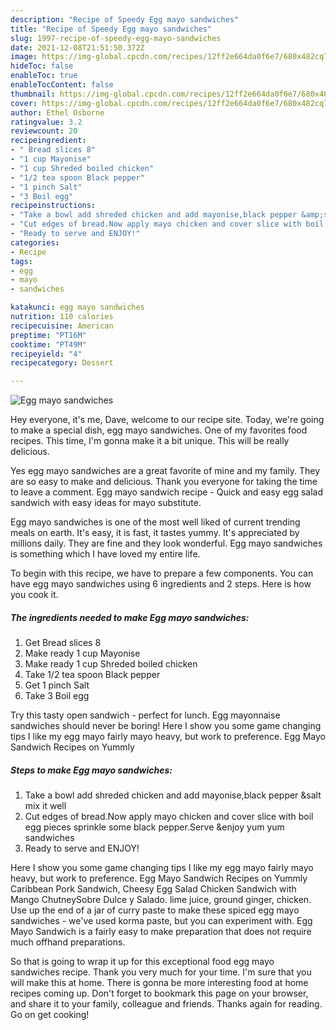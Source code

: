 ```yaml
---
description: "Recipe of Speedy Egg mayo sandwiches"
title: "Recipe of Speedy Egg mayo sandwiches"
slug: 1997-recipe-of-speedy-egg-mayo-sandwiches
date: 2021-12-08T21:51:50.372Z
image: https://img-global.cpcdn.com/recipes/12ff2e664da0f6e7/680x482cq70/egg-mayo-sandwiches-recipe-main-photo.jpg
hideToc: false
enableToc: true
enableTocContent: false
thumbnail: https://img-global.cpcdn.com/recipes/12ff2e664da0f6e7/680x482cq70/egg-mayo-sandwiches-recipe-main-photo.jpg
cover: https://img-global.cpcdn.com/recipes/12ff2e664da0f6e7/680x482cq70/egg-mayo-sandwiches-recipe-main-photo.jpg
author: Ethel Osborne
ratingvalue: 3.2
reviewcount: 20
recipeingredient:
- " Bread slices 8"
- "1 cup Mayonise"
- "1 cup Shreded boiled chicken"
- "1/2 tea spoon Black pepper"
- "1 pinch Salt"
- "3 Boil egg"
recipeinstructions:
- "Take a bowl add shreded chicken and add mayonise,black pepper &amp;salt mix it well"
- "Cut edges of bread.Now apply mayo chicken and cover slice with boil egg pieces sprinkle some black pepper.Serve &amp;enjoy yum yum sandwiches"
- "Ready to serve and ENJOY!"
categories:
- Recipe
tags:
- egg
- mayo
- sandwiches

katakunci: egg mayo sandwiches 
nutrition: 110 calories
recipecuisine: American
preptime: "PT16M"
cooktime: "PT49M"
recipeyield: "4"
recipecategory: Dessert

---
```



![Egg mayo sandwiches](https://img-global.cpcdn.com/recipes/12ff2e664da0f6e7/680x482cq70/egg-mayo-sandwiches-recipe-main-photo.jpg)

Hey everyone, it's me, Dave, welcome to our recipe site. Today, we're going to make a special dish, egg mayo sandwiches. One of my favorites food recipes. This time, I'm gonna make it a bit unique. This will be really delicious.

Yes egg mayo sandwiches are a great favorite of mine and my family. They are so easy to make and delicious. Thank you everyone for taking the time to leave a comment. Egg mayo sandwich recipe - Quick and easy egg salad sandwich with easy ideas for mayo substitute.

Egg mayo sandwiches is one of the most well liked of current trending meals on earth. It's easy, it is fast, it tastes yummy. It's appreciated by millions daily. They are fine and they look wonderful. Egg mayo sandwiches is something which I have loved my entire life.


To begin with this recipe, we have to prepare a few components. You can have egg mayo sandwiches using 6 ingredients and 2 steps. Here is how you cook it.

<!--inarticleads1-->

##### The ingredients needed to make Egg mayo sandwiches:

1. Get  Bread slices 8
1. Make ready 1 cup Mayonise
1. Make ready 1 cup Shreded boiled chicken
1. Take 1/2 tea spoon Black pepper
1. Get 1 pinch Salt
1. Take 3 Boil egg


Try this tasty open sandwich - perfect for lunch. Egg mayonnaise sandwiches should never be boring! Here I show you some game changing tips I like my egg mayo fairly mayo heavy, but work to preference. Egg Mayo Sandwich Recipes on Yummly 

<!--inarticleads2-->

##### Steps to make Egg mayo sandwiches:

1. Take a bowl add shreded chicken and add mayonise,black pepper &amp;salt mix it well
1. Cut edges of bread.Now apply mayo chicken and cover slice with boil egg pieces sprinkle some black pepper.Serve &amp;enjoy yum yum sandwiches
1. Ready to serve and ENJOY!

Here I show you some game changing tips I like my egg mayo fairly mayo heavy, but work to preference. Egg Mayo Sandwich Recipes on Yummly Caribbean Pork Sandwich, Cheesy Egg Salad Chicken Sandwich with Mango ChutneySobre Dulce y Salado. lime juice, ground ginger, chicken. Use up the end of a jar of curry paste to make these spiced egg mayo sandwiches - we&#39;ve used korma paste, but you can experiment with. Egg Mayo Sandwich is a fairly easy to make preparation that does not require much offhand preparations. 

So that is going to wrap it up for this exceptional food egg mayo sandwiches recipe. Thank you very much for your time. I'm sure that you will make this at home. There is gonna be more interesting food at home recipes coming up. Don't forget to bookmark this page on your browser, and share it to your family, colleague and friends. Thanks again for reading. Go on get cooking!
